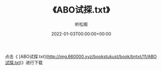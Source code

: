 ﻿---
title:  《ABO试探.txt》
date:   2022-01-03T00:00:00+00:00
author: 听松阁
layout: post
permalink: /ABO试探/
categories: 小说
tags: [小说]
---

点击《 [ABO试探.txt](<a href="http://img.660000.xyz/bookstukust/book/bntxt/11/ABO" target=_blank>http://img.660000.xyz/bookstukust/book/bntxt/11/ABO试探.txt)》进行下载